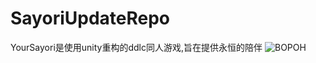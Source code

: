 # SayoriUpdateRepo
YourSayori是使用unity重构的ddlc同人游戏,旨在提供永恒的陪伴
![BOPOH](https://github.com/user-attachments/assets/3ea93003-b87b-48b9-bfbd-2cecc2ef9644)
